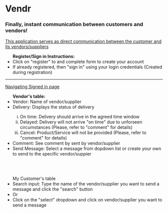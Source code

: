 <h1>Vendr</h1>
<h3>Finally, instant communication between customers and vendors!</h3>
<p><u>This application serves as direct communication between the customer and its vendors/suppliers</u></p>
<ul><b>Register/Sign in Instructions:</b>
<li>Click on "register" to and complete form to create your account</li>
<li>If already registered, then "sign in" using your login credentials (Created during registration)</li>
</ul>
<hr>

<p><u>Navigating Signed in page</u></p>
<ul><b>Vendor's table:</b>
<li>Vendor: Name of vendor/supplier</li>
<li>Delivery: Displays the status of delivery</li>
<ol type="i">
<li>On time: Delivery should arrive in the agreed time window</li>
<li>Delayed: Delivery will not arrive "on time" due to unforseen circumstances (Please, refer to "comment" for details)</li>
<li>Cancel: Product/Service will not be provided (Please, refer to "comment" for details)
</ol>
<li>Comment: See comment by sent by vendor/supplier</li>
<li>Send Message: Select a message from dopdown list or create your own to send to the specific vendor/suppier</li> 
</ul>
<br>
<br>
<ul>My Customer's table
<li>Search input: Type the name of the vendor/supplier you want to send a message and click the "search" button</li>
<li>Or</li>
<li>Click on the "select" dropdown and click on vendor/supplier you want to send a message</li>
</ul>


